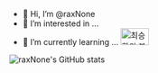 - 👋 Hi, I’m @raxNone
- 👀 I’m interested in ...
- 🌱 I’m currently learning ...
<a href="https://blog.naver.com/hani_vlog" target="_blank"><img src="https://github.com/raxNone/raxNone/assets/134260668/e03182d4-797f-472d-bc0f-e3435833c6a9" alt="최승환의 블로그" height="30" width="50"/></a>
  
![raxNone's GitHub stats](https://github-readme-stats.vercel.app/api?username=raxNone&show_icons=true&theme=radical)
